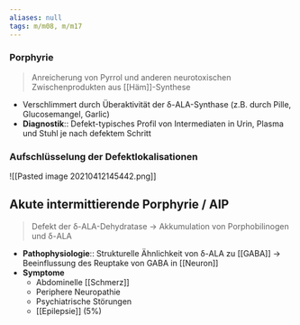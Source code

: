 ```yaml
---
aliases: null
tags: m/m08, m/m17
---
```

### Porphyrie 
> Anreicherung von Pyrrol und anderen neurotoxischen Zwischenprodukten aus [[Häm]]-Synthese
- Verschlimmert durch Überaktivität der δ-ALA-Synthase (z.B. durch Pille, Glucosemangel, Garlic)
- **Diagnostik**:: Defekt-typisches Profil von Intermediaten in Urin, Plasma und Stuhl je nach defektem Schritt

### Aufschlüsselung der Defektlokalisationen
![[Pasted image 20210412145442.png]]

## Akute intermittierende Porphyrie / AIP
> Defekt der δ-ALA-Dehydratase → Akkumulation von Porphobilinogen und δ-ALA
- **Pathophysiologie**:: Strukturelle Ähnlichkeit von δ-ALA zu [[GABA]] → Beeinflussung des Reuptake von GABA in [[Neuron]]
- **Symptome**
	- Abdominelle [[Schmerz]]
	- Periphere Neuropathie
	- Psychiatrische Störungen
	- [[Epilepsie]] (5%)